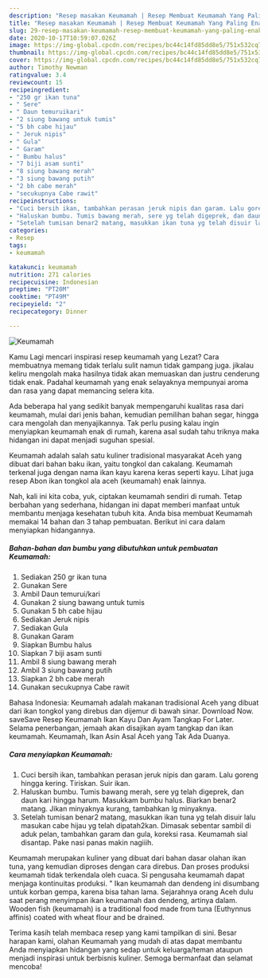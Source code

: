 ```yaml
---
description: "Resep masakan Keumamah | Resep Membuat Keumamah Yang Paling Enak"
title: "Resep masakan Keumamah | Resep Membuat Keumamah Yang Paling Enak"
slug: 29-resep-masakan-keumamah-resep-membuat-keumamah-yang-paling-enak
date: 2020-10-17T10:59:07.026Z
image: https://img-global.cpcdn.com/recipes/bc44c14fd85dd8e5/751x532cq70/keumamah-foto-resep-utama.jpg
thumbnail: https://img-global.cpcdn.com/recipes/bc44c14fd85dd8e5/751x532cq70/keumamah-foto-resep-utama.jpg
cover: https://img-global.cpcdn.com/recipes/bc44c14fd85dd8e5/751x532cq70/keumamah-foto-resep-utama.jpg
author: Timothy Newman
ratingvalue: 3.4
reviewcount: 15
recipeingredient:
- "250 gr ikan tuna"
- " Sere"
- " Daun temuruikari"
- "2 siung bawang untuk tumis"
- "5 bh cabe hijau"
- " Jeruk nipis"
- " Gula"
- " Garam"
- " Bumbu halus"
- "7 biji asam sunti"
- "8 siung bawang merah"
- "3 siung bawang putih"
- "2 bh cabe merah"
- "secukupnya Cabe rawit"
recipeinstructions:
- "Cuci bersih ikan, tambahkan perasan jeruk nipis dan garam. Lalu goreng hingga kering. Tiriskan. Suir ikan."
- "Haluskan bumbu. Tumis bawang merah, sere yg telah digeprek, dan daun kari hingga harum. Masukkam bumbu halus. Biarkan benar2 matang. Jikan minyaknya kurang, tambahkan lg minyaknya."
- "Setelah tumisan benar2 matang, masukkan ikan tuna yg telah disuir lalu masukan cabe hijau yg telah dipatah2kan. Dimasak sebentar sambil di aduk pelan, tambahkan garam dan gula, koreksi rasa. Keumamah sial disantap. Pake nasi panas makin nagiiih."
categories:
- Resep
tags:
- keumamah

katakunci: keumamah 
nutrition: 271 calories
recipecuisine: Indonesian
preptime: "PT20M"
cooktime: "PT49M"
recipeyield: "2"
recipecategory: Dinner

---
```



![Keumamah](https://img-global.cpcdn.com/recipes/bc44c14fd85dd8e5/751x532cq70/keumamah-foto-resep-utama.jpg)

Kamu Lagi mencari inspirasi resep keumamah yang Lezat? Cara membuatnya memang tidak terlalu sulit namun tidak gampang juga. jikalau keliru mengolah maka hasilnya tidak akan memuaskan dan justru cenderung tidak enak. Padahal keumamah yang enak selayaknya mempunyai aroma dan rasa yang dapat memancing selera kita.

Ada beberapa hal yang sedikit banyak mempengaruhi kualitas rasa dari keumamah, mulai dari jenis bahan, kemudian pemilihan bahan segar, hingga cara mengolah dan menyajikannya. Tak perlu pusing kalau ingin menyiapkan keumamah enak di rumah, karena asal sudah tahu triknya maka hidangan ini dapat menjadi suguhan spesial.

Keumamah adalah salah satu kuliner tradisional masyarakat Aceh yang dibuat dari bahan baku ikan, yaitu tongkol dan cakalang. Keumamah terkenal juga dengan nama ikan kayu karena keras seperti kayu. Lihat juga resep Abon ikan tongkol ala aceh (keumamah) enak lainnya.


Nah, kali ini kita coba, yuk, ciptakan keumamah sendiri di rumah. Tetap berbahan yang sederhana, hidangan ini dapat memberi manfaat untuk membantu menjaga kesehatan tubuh kita. Anda bisa membuat Keumamah memakai 14 bahan dan 3 tahap pembuatan. Berikut ini cara dalam menyiapkan hidangannya.

<!--inarticleads1-->

##### Bahan-bahan dan bumbu yang dibutuhkan untuk pembuatan Keumamah:

1. Sediakan 250 gr ikan tuna
1. Gunakan  Sere
1. Ambil  Daun temurui/kari
1. Gunakan 2 siung bawang untuk tumis
1. Gunakan 5 bh cabe hijau
1. Sediakan  Jeruk nipis
1. Sediakan  Gula
1. Gunakan  Garam
1. Siapkan  Bumbu halus
1. Siapkan 7 biji asam sunti
1. Ambil 8 siung bawang merah
1. Ambil 3 siung bawang putih
1. Siapkan 2 bh cabe merah
1. Gunakan secukupnya Cabe rawit


Bahasa Indonesia: Keumamah adalah makanan tradisional Aceh yang dibuat dari ikan tongkol yang direbus dan dijemur di bawah sinar. Download Now. saveSave Resep Keumamah Ikan Kayu Dan Ayam Tangkap For Later. Selama penerbangan, jemaah akan disajikan ayam tangkap dan ikan keumamah. Keumamah, Ikan Asin Asal Aceh yang Tak Ada Duanya. 

<!--inarticleads2-->

##### Cara menyiapkan Keumamah:

1. Cuci bersih ikan, tambahkan perasan jeruk nipis dan garam. Lalu goreng hingga kering. Tiriskan. Suir ikan.
1. Haluskan bumbu. Tumis bawang merah, sere yg telah digeprek, dan daun kari hingga harum. Masukkam bumbu halus. Biarkan benar2 matang. Jikan minyaknya kurang, tambahkan lg minyaknya.
1. Setelah tumisan benar2 matang, masukkan ikan tuna yg telah disuir lalu masukan cabe hijau yg telah dipatah2kan. Dimasak sebentar sambil di aduk pelan, tambahkan garam dan gula, koreksi rasa. Keumamah sial disantap. Pake nasi panas makin nagiiih.


Keumamah merupakan kuliner yang dibuat dari bahan dasar olahan ikan tuna, yang kemudian diproses dengan cara direbus. Dan proses produksi keumamah tidak terkendala oleh cuaca. Si pengusaha keumamah dapat menjaga kontinuitas produksi. &#34; Ikan keumamah dan dendeng ini disumbang untuk korban gempa, karena bisa tahan lama. Sejarahnya orang Aceh dulu saat perang menyimpan ikan keumamah dan dendeng, artinya dalam. Wooden fish (keumamah) is a traditional food made from tuna (Euthynnus affinis) coated with wheat flour and be drained. 

Terima kasih telah membaca resep yang kami tampilkan di sini. Besar harapan kami, olahan Keumamah yang mudah di atas dapat membantu Anda menyiapkan hidangan yang sedap untuk keluarga/teman ataupun menjadi inspirasi untuk berbisnis kuliner. Semoga bermanfaat dan selamat mencoba!
